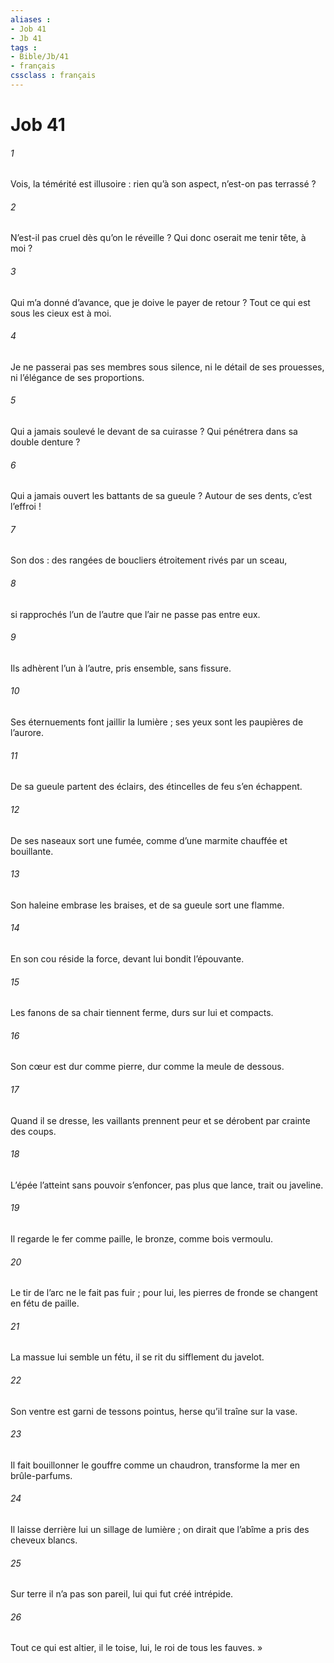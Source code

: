 ```yaml
---
aliases : 
- Job 41
- Jb 41
tags : 
- Bible/Jb/41
- français
cssclass : français
---
```


# Job 41

###### 1
Vois, la témérité est illusoire :
rien qu’à son aspect, n’est-on pas terrassé ?
###### 2
N’est-il pas cruel dès qu’on le réveille ?
Qui donc oserait me tenir tête, à moi ?
###### 3
Qui m’a donné d’avance, que je doive le payer de retour ?
Tout ce qui est sous les cieux est à moi.
###### 4
Je ne passerai pas ses membres sous silence,
ni le détail de ses prouesses, ni l’élégance de ses proportions.
###### 5
Qui a jamais soulevé le devant de sa cuirasse ?
Qui pénétrera dans sa double denture ?
###### 6
Qui a jamais ouvert les battants de sa gueule ?
Autour de ses dents, c’est l’effroi !
###### 7
Son dos : des rangées de boucliers
étroitement rivés par un sceau,
###### 8
si rapprochés l’un de l’autre
que l’air ne passe pas entre eux.
###### 9
Ils adhèrent l’un à l’autre,
pris ensemble, sans fissure.
###### 10
Ses éternuements font jaillir la lumière ;
ses yeux sont les paupières de l’aurore.
###### 11
De sa gueule partent des éclairs,
des étincelles de feu s’en échappent.
###### 12
De ses naseaux sort une fumée,
comme d’une marmite chauffée et bouillante.
###### 13
Son haleine embrase les braises,
et de sa gueule sort une flamme.
###### 14
En son cou réside la force,
devant lui bondit l’épouvante.
###### 15
Les fanons de sa chair tiennent ferme,
durs sur lui et compacts.
###### 16
Son cœur est dur comme pierre,
dur comme la meule de dessous.
###### 17
Quand il se dresse, les vaillants prennent peur
et se dérobent par crainte des coups.
###### 18
L’épée l’atteint sans pouvoir s’enfoncer,
pas plus que lance, trait ou javeline.
###### 19
Il regarde le fer comme paille,
le bronze, comme bois vermoulu.
###### 20
Le tir de l’arc ne le fait pas fuir ;
pour lui, les pierres de fronde
se changent en fétu de paille.
###### 21
La massue lui semble un fétu,
il se rit du sifflement du javelot.
###### 22
Son ventre est garni de tessons pointus,
herse qu’il traîne sur la vase.
###### 23
Il fait bouillonner le gouffre comme un chaudron,
transforme la mer en brûle-parfums.
###### 24
Il laisse derrière lui un sillage de lumière ;
on dirait que l’abîme a pris des cheveux blancs.
###### 25
Sur terre il n’a pas son pareil,
lui qui fut créé intrépide.
###### 26
Tout ce qui est altier, il le toise,
lui, le roi de tous les fauves. »
